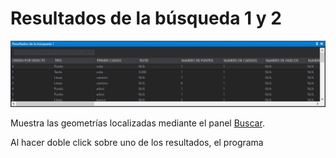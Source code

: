 # Resultados de la búsqueda 1 y 2

![Panel Resultados de la b&#xFA;squeda](../../../.gitbook/assets/panelresultadosdelabusqueda.png)

Muestra las geometrías localizadas mediante el panel [Buscar](buscar.md).

Al hacer doble click sobre uno de los resultados, el programa 

